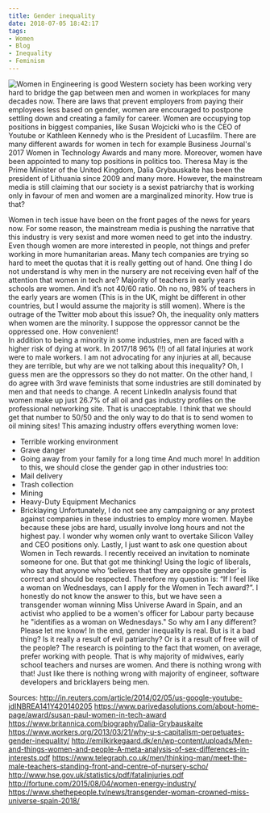 ```yaml
---
title: Gender inequality
date: 2018-07-05 18:42:17
tags:
- Women
- Blog
- Inequality
- Feminism
---
```

![Women in Engineering is good](/images/women.jpg)
Western society has been working very hard to bridge the gap between men 
and women in workplaces for many decades now. There are laws that 
prevent employers from paying their employees less based on gender, 
women are encouraged to postpone settling down and creating a family for 
career. Women are occupying top positions in biggest companies, like 
Susan Wojcicki who is the CEO of Youtube or Kathleen Kennedy who is the 
President of Lucasfilm. There are many different awards for women in 
tech for example Business Journal's 2017 Women in Technology Awards and 
many more. Moreover, women have been appointed to many top positions in 
politics too. Theresa May is the Prime Minister of the United Kingdom, 
Dalia Grybauskaite has been the president of Lithuania since 2009 and 
many more.
However, the mainstream media is still claiming that our society is a 
sexist patriarchy that is working only in favour of men and women are a 
marginalized minority. How true is that?
<!--more-->
Women in tech issue have been on the front pages of the news for years 
now. For some reason, the mainstream media is pushing the narrative that 
this industry is very sexist and more women need to get into the 
industry. Even though women are more interested in people, not things 
and prefer working in more humanitarian areas. Many tech companies are 
trying so hard to meet the quotas that it is really getting out of hand.
One thing I do not understand is why men in the nursery are not 
receiving even half of the attention that women in tech are? Majority of 
teachers in early years schools are women. And it’s not 40/60 ratio. Oh 
no no, 98% of teachers in the early years are women (This is in the UK, 
might be different in other countries, but I would assume the majority 
is still women). Where is the outrage of the Twitter mob about this 
issue? Oh, the inequality only matters when women are the minority. I 
suppose the oppressor cannot be the oppressed one. How convenient!<script async src="//pagead2.googlesyndication.com/pagead/js/adsbygoogle.js"></script><ins class="adsbygoogle" style="display:block; text-align:center;"  data-ad-layout="in-article"  data-ad-format="fluid"  data-ad-client="ca-pub-2164900147810573"  data-ad-slot="8817307412"></ins><script>(adsbygoogle = window.adsbygoogle || []).push({});</script>
In addition to being a minority in some industries, men are faced with a 
higher risk of dying at work. In 2017/18 96% (!!) of all fatal injuries 
at work were to male workers. I am not advocating for any injuries at 
all, because they are terrible, but why are we not talking about this 
inequality? Oh, I guess men are the oppressors so they do not matter.
On the other hand, I do agree with 3rd wave feminists that some 
industries are still dominated by men and that needs to change. A recent 
LinkedIn analysis found that women make up just 26.7% of all oil and gas 
industry profiles on the professional networking site. That is 
unacceptable. I think that we should get that number to 50/50 and the 
only way to do that is to send women to oil mining sites! This amazing 
industry offers everything women love:
* Terrible working environment
* Grave danger
* Going away from your family for a long time
And much more!
In addition to this, we should close the gender gap in other industries 
too:
* Mail delivery
* Trash collection
* Mining
* Heavy-Duty Equipment Mechanics
* Bricklaying
Unfortunately, I do not see any campaigning or any protest against 
companies in these industries to employ more women. Maybe because these 
jobs are hard, usually involve long hours and not the highest pay. I 
wonder why women only want to overtake Silicon Valley and CEO positions 
only.
    Lastly, I just want to ask one question about Women in Tech rewards. 
I recently received an invitation to nominate someone for one. But that 
got me thinking! Using the logic of liberals, who say that anyone who 
‘believes that they are opposite gender’ is correct and should be 
respected. Therefore my question is: “If I feel like a woman on 
Wednesdays, can I apply for the Women in Tech award?”. I honestly do not 
know the answer to this, but we have seen a transgender woman winning 
Miss Universe Award in Spain, and an activist who applied to be a 
women's officer for Labour party because he "identifies as a woman on 
Wednesdays." So why am I any different? Please let me know!
    In the end, gender inequality is real. But is it a bad thing? Is it 
really a result of evil patriarchy? Or is it a result of free will of 
the people? The research is pointing to the fact that women, on average, 
prefer working with people. That is why majority of midwives, early 
school teachers and nurses are women. And there is nothing wrong with 
that! Just like there is nothing wrong with majority of engineer, 
software developers and bricklayers being men.



Sources:
http://in.reuters.com/article/2014/02/05/us-google-youtube-idINBREA141Y420140205
https://www.parivedasolutions.com/about-home-page/award/susan-paul-women-in-tech-award
https://www.britannica.com/biography/Dalia-Grybauskaite
https://www.workers.org/2013/03/21/why-u-s-capitalism-perpetuates-gender-inequality/
http://emilkirkegaard.dk/en/wp-content/uploads/Men-and-things-women-and-people-A-meta-analysis-of-sex-differences-in-interests.pdf
https://www.telegraph.co.uk/men/thinking-man/meet-the-male-teachers-standing-front-and-centre-of-nursery-scho/
http://www.hse.gov.uk/statistics/pdf/fatalinjuries.pdf
http://fortune.com/2015/08/04/women-energy-industry/
https://www.shethepeople.tv/news/transgender-woman-crowned-miss-universe-spain-2018/





